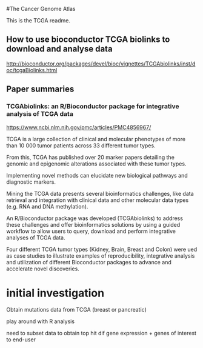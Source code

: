 #The Cancer Genome Atlas

This is the TCGA readme.

## How to use bioconductor TCGA biolinks to download and analyse data
http://bioconductor.org/packages/devel/bioc/vignettes/TCGAbiolinks/inst/doc/tcgaBiolinks.html


## Paper summaries

### TCGAbiolinks: an R/Bioconductor package for integrative analysis of TCGA data

https://www.ncbi.nlm.nih.gov/pmc/articles/PMC4856967/

TCGA is a large collection of clinical and molecular phenotypes of more than 10 000 tumor patients across 33 different tumor types. 

From this, TCGA has published over 20 marker papers detailing the genomic and epigenomic alterations associated with these tumor types. 

Implementing novel methods can elucidate new biological pathways and diagnostic markers. 

Mining the TCGA data presents several bioinformatics challenges, like data retrieval and integration with clinical data and other molecular data types (e.g. RNA and DNA methylation).

An R/Bioconductor package was developed (TCGAbiolinks) to address these challenges and offer bioinformatics solutions by using a guided workflow to allow users to query, download and perform integrative analyses of TCGA data.

Four different TCGA tumor types (Kidney, Brain, Breast and Colon) were ued as case studies to illustrate examples of reproducibility, integrative analysis and utilization of different Bioconductor packages to advance and accelerate novel discoveries.

# initial investigation

Obtain mutations data from TCGA (breast or pancreatic)

play around with R analysis

need to subset data to obtain top hit dif gene expression + genes of interest to end-user
